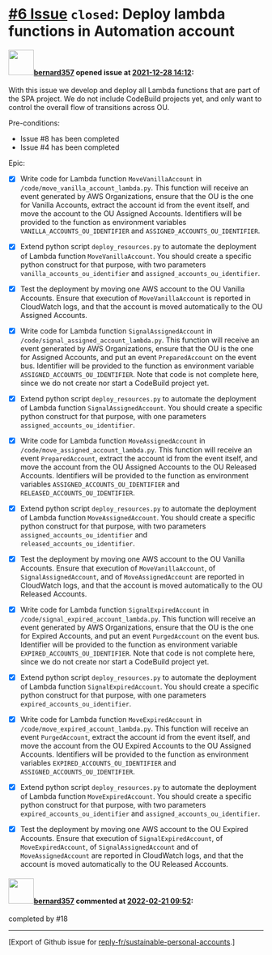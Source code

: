 # [\#6 Issue](https://github.com/reply-fr/sustainable-personal-accounts/issues/6) `closed`: Deploy lambda functions in Automation account

#### <img src="https://avatars.githubusercontent.com/u/235078?v=4" width="50">[bernard357](https://github.com/bernard357) opened issue at [2021-12-28 14:12](https://github.com/reply-fr/sustainable-personal-accounts/issues/6):

With this issue we develop and deploy all Lambda functions that are part of the SPA project. We do not include CodeBuild projects yet, and only want to control the overall flow of transitions across OU.

Pre-conditions:
- Issue #8 has been completed
- Issue #4 has been completed

Epic:

- [x] Write code for Lambda function `MoveVanillaAccount` in `/code/move_vanilla_account_lambda.py`. This function will receive an event generated by AWS Organizations, ensure that the OU is the one for Vanilla Accounts, extract the account id from the event itself, and move the account to the OU Assigned Accounts. Identifiers will be provided to the function as environment variables `VANILLA_ACCOUNTS_OU_IDENTIFIER` and `ASSIGNED_ACCOUNTS_OU_IDENTIFIER`.

- [x] Extend python script `deploy_resources.py` to automate the deployment of Lambda function `MoveVanillaAccount`. You should create a specific python construct for that purpose, with two parameters `vanilla_accounts_ou_identifier` and `assigned_accounts_ou_identifier`.

- [x] Test the deployment by moving one AWS account to the OU Vanilla Accounts. Ensure that execution of `MoveVanillaAccount` is reported in CloudWatch logs, and that the account is moved automatically to the OU Assigned Accounts.

- [x] Write code for Lambda function `SignalAssignedAccount` in `/code/signal_assigned_account_lambda.py`. This function will receive an event generated by AWS Organizations, ensure that the OU is the one for Assigned Accounts, and put an event `PreparedAccount` on the event bus. Identifier will be provided to the function as environment variable `ASSIGNED_ACCOUNTS_OU_IDENTIFIER`. Note that code is not complete here, since we do not create nor start a CodeBuild project yet.

- [x] Extend python script `deploy_resources.py` to automate the deployment of Lambda function `SignalAssignedAccount`. You should create a specific python construct for that purpose, with one parameters `assigned_accounts_ou_identifier`.

- [x] Write code for Lambda function `MoveAssignedAccount` in `/code/move_assigned_account_lambda.py`. This function will receive an event `PreparedAccount`, extract the account id from the event itself, and move the account from the OU Assigned Accounts to the OU Released Accounts. Identifiers will be provided to the function as environment variables `ASSIGNED_ACCOUNTS_OU_IDENTIFIER` and `RELEASED_ACCOUNTS_OU_IDENTIFIER`.

- [x] Extend python script `deploy_resources.py` to automate the deployment of Lambda function `MoveAssignedAccount`. You should create a specific python construct for that purpose, with two parameters `assigned_accounts_ou_identifier` and `released_accounts_ou_identifier`.

- [x] Test the deployment by moving one AWS account to the OU Vanilla Accounts. Ensure that execution of `MoveVanillaAccount`, of `SignalAssignedAccount`, and of `MoveAssignedAccount` are reported in CloudWatch logs, and that the account is moved automatically to the OU Released Accounts.

- [x] Write code for Lambda function `SignalExpiredAccount` in `/code/signal_expired_account_lambda.py`. This function will receive an event generated by AWS Organizations, ensure that the OU is the one for Expired Accounts, and put an event `PurgedAccount` on the event bus. Identifier will be provided to the function as environment variable `EXPIRED_ACCOUNTS_OU_IDENTIFIER`. Note that code is not complete here, since we do not create nor start a CodeBuild project yet.

- [x] Extend python script `deploy_resources.py` to automate the deployment of Lambda function `SignalExpiredAccount`. You should create a specific python construct for that purpose, with one parameters `expired_accounts_ou_identifier`.

- [x] Write code for Lambda function `MoveExpiredAccount` in `/code/move_expired_account_lambda.py`. This function will receive an event `PurgedAccount`, extract the account id from the event itself, and move the account from the OU Expired Accounts to the OU Assigned Accounts. Identifiers will be provided to the function as environment variables `EXPIRED_ACCOUNTS_OU_IDENTIFIER` and `ASSIGNED_ACCOUNTS_OU_IDENTIFIER`.

- [x] Extend python script `deploy_resources.py` to automate the deployment of Lambda function `MoveExpiredAccount`. You should create a specific python construct for that purpose, with two parameters `expired_accounts_ou_identifier` and `assigned_accounts_ou_identifier`.

- [x] Test the deployment by moving one AWS account to the OU Expired Accounts. Ensure that execution of `SignalExpiredAccount`, of `MoveExpiredAccount`, of `SignalAssignedAccount` and of `MoveAssignedAccount` are reported in CloudWatch logs, and that the account is moved automatically to the OU Released Accounts.




#### <img src="https://avatars.githubusercontent.com/u/235078?v=4" width="50">[bernard357](https://github.com/bernard357) commented at [2022-02-21 09:52](https://github.com/reply-fr/sustainable-personal-accounts/issues/6#issuecomment-1046676596):

completed by #18


-------------------------------------------------------------------------------



[Export of Github issue for [reply-fr/sustainable-personal-accounts](https://github.com/reply-fr/sustainable-personal-accounts).]
